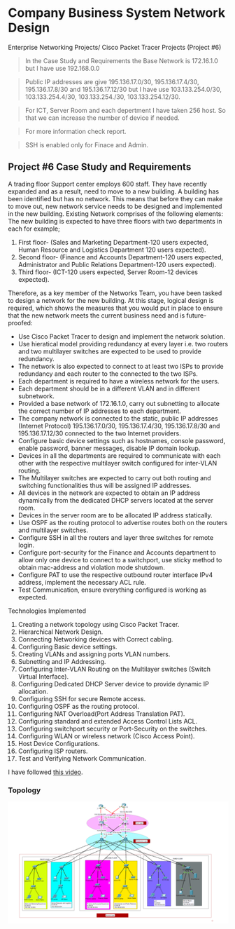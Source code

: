 # Company Business System Network Design
 Enterprise Networking Projects/ Cisco Packet Tracer Projects (Project #6)

> In the Case Study and Requirements the Base Network is 172.16.1.0 but I have use 192.168.0.0

> Public IP addresses are give 195.136.17.0/30, 
195.136.17.4/30, 195.136.17.8/30 and 195.136.17.12/30
but I have use 103.133.254.0/30, 103.133.254.4/30, 103.133.254./30, 103.133.254.12/30.

> For ICT, Server Room and each depertment I have taken 256 host. So that we can increase the number of device if needed.

> For more information check report.

> SSH is enabled only for Finace and Admin.

## Project #6 Case Study and Requirements

A trading floor Support center employs 600 staff. They have recently expanded and as a result, need to move to a new 
building. A building has been identified but has no network. This means that before they can make to move out, new 
network service needs to be designed and implemented in the new building. Existing Network comprises of the following 
elements: The new building is expected to have three floors with two departments in each for example; 
1. First floor- (Sales and Marketing Department-120 users expected, Human Resource and Logistics Department 120 users expected).
2. Second floor- (Finance and Accounts Department-120 users expected, Administrator and Public Relations 
Department-120 users expected).
3. Third floor- (ICT-120 users expected, Server Room-12 devices expected).

Therefore, as a key member of the Networks Team, you have been tasked to design a network for the new building. At this 
stage, logical design is required, which shows the measures that you would put in place to ensure that the new network 
meets the current business need and is future-proofed:

* Use Cisco Packet Tracer to design and implement the network solution.
* Use hieratical model providing redundancy at every layer i.e. two routers and two multilayer switches are expected 
to be used to provide redundancy.
* The network is also expected to connect to at least two ISPs to provide redundancy and each router to the 
connected to the two ISPs.
* Each department is required to have a wireless network for the users.
* Each department should be in a different VLAN and in different subnetwork.
* Provided a base network of 172.16.1.0, carry out subnetting to allocate the correct number of IP addresses to each 
department.
* The company network is connected to the static, public IP addresses (Internet Protocol) 195.136.17.0/30, 
195.136.17.4/30, 195.136.17.8/30 and 195.136.17.12/30 connected to the two Internet providers.
* Configure basic device settings such as hostnames, console password, enable password, banner messages, disable 
IP domain lookup.
* Devices in all the departments are required to communicate with each other with the respective multilayer switch 
configured for inter-VLAN routing.
* The Multilayer switches are expected to carry out both routing and switching functionalities thus will be assigned IP 
addresses.
* All devices in the network are expected to obtain an IP address dynamically from the dedicated DHCP servers 
located at the server room.
* Devices in the server room are to be allocated IP address statically.
* Use OSPF as the routing protocol to advertise routes both on the routers and multilayer switches.
* Configure SSH in all the routers and layer three switches for remote login.
* Configure port-security for the Finance and Accounts department to allow only one device to connect to a 
switchport, use sticky method to obtain mac-address and violation mode shutdown.
* Configure PAT to use the respective outbound router interface IPv4 address, implement the necessary ACL rule.
* Test Communication, ensure everything configured is working as expected.

Technologies Implemented

1. Creating a network topology using Cisco Packet Tracer.
2. Hierarchical Network Design.
3. Connecting Networking devices with Correct cabling.
4. Configuring Basic device settings.
5. Creating VLANs and assigning ports VLAN numbers.
6. Subnetting and IP Addressing.
7. Configuring Inter-VLAN Routing on the Multilayer switches (Switch Virtual Interface).
8. Configuring Dedicated DHCP Server device to provide dynamic IP allocation.
9. Configuring SSH for secure Remote access.
10. Configuring OSPF as the routing protocol.
11. Configuring NAT Overload(Port Address Translation PAT).
12. Configuring standard and extended Access Control Lists ACL.
13. Configuring switchport security or Port-Security on the switches.
14. Configuring WLAN or wireless network (Cisco Access Point).
15. Host Device Configurations.
16. Configuring ISP routers.
17. Test and Verifying Network Communication.


I have followed [this video](https://www.youtube.com/watch?v=eqEd84yeRxg&t=8s).


### Topology
![Topology](image.png)
